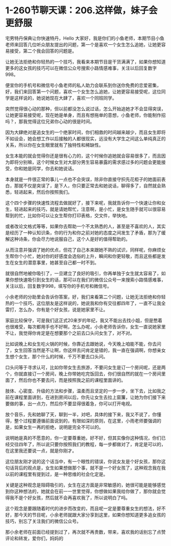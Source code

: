 # 1-260节聊天课：206.这样做，妹子会更舒服

宅男特丹保典让你快速特丹，Hello 大家好，我是你们的小鱼老师，本期节目小鱼老师来回答几位听众朋友提出的问题，第一个是喜欢一个女生怎么追她，让她更容易接受，第二个我会回答的问题是。

让她无法拒绝和你轻热的一个技巧，我看来本期节目是干货满满了，如果你想知道更多的这女孩的技巧可以在微信公众号搜索小路情感难事，关注以后回复数字998。

便宣你的手机号和微信号小鱼老师的私人助力会联系到你送你免费的恋爱密集，好，我们来回答第一个问题，喜欢一个女生怎么追她，让她更容易接受呢，这位同学是这样说的，她说她现在大肆了，喜欢一个同班同学。

突然觉得很心动的那种，但以前都没怎么说过话，怎么开始追她才不会显得突误，让她更容易接受呢，现在她是单身，而且有想拖单的意想，小鱼老师，你能制作招吗？，那我觉得这位兄弟你心动的很是时间。

因为大肆绝对是追女生的一个绝家时间，你们相救的时间越来越少，而且女生即将不如设会，她会想工作以后接触的人都很现实，远没有大学生之间这么单纯真正的关系，所以你在女生眼里就有了独特性和稀缺性。

女生本能的就会觉得你还是很有心力的，这个时候你追她就会容易很多了，而且因为即将分别嘛，这个时候女生对大部分男生容易暴露的需求感过多的问题会更能接受，你和她是同学，你去和她说话。

本身就是一件很正常的事儿一点也不会突误，除非你直接守抧先花柜子的她面前表白，那就不仅是突误了，是下人，你只要正常去和她说话，聊得多了，自然就会熟悉，轻进起来，然后你按照我们。

这个四个步骤的快速性流程去做就好了，接下来呢，我就告诉你一个快速让你和女生，轻进起来的技巧，就是请她帮忙，注意啊，是小忙，是女生随手就可以很容易帮到的忙，比如你可以让女生帮你打印表格，交文件，举快地。

或者改论文格式等等，如果你去帮助一个不太熟悉的人，甚至是不喜欢的人，其实是经历了一种认知识条，你的行为和你之前对她的态度之间发生了矛盾，那为了缓解这种诗条，你会尽力地说服自己，这个人是好的值得帮助的。

从而注意并强调了她的优点，但花了自己本来跟她不熟的试识，同样呢，你麻烦女生帮你个小忙，她对你的好感度会选俗的上升，瞬间和你更轻敬，而且这些都是发生在女生的潜意事里，她甚至自己都一时不到。

就很自然地被你吸引了，一旦建立了良好的吸引，你再单独于女生就太容易了，如果你想快速吸引到女生的话，那可以在我们的微信公众号一来搜索小路情感难事，关注以后，回复数字998，填写你的手机号和微信号。

小余老师的分助里会告诉你答案，好，我们来看第二个问题，让她无法拒绝和你轻热的一个技巧，这位朋友是这样说的，她说我和你有交往都四年了，一直不让我全雷打，怎么办，你有是个好女孩，说是她家里不让。

家庭比较保守，可是我们这正式20来岁的年纪，我又不能出去找小姐，但是憋着也很难受，每次都用手也不好啊，怎么办呢，小余老师告诉你，女生一直说她家里不让，我觉得你肯定是在想要那个之前去口头问女生了，对不对。

比如说晚上和女生吃火锅的时候，你靠近去跟她说，今天晚上咱能不能，你去问了，女生回答当然是不让啊，你这样去问肯定是错的，我一直在强调啊，你想亲女生想个女生，那个什么的时候，千万不要去口头问。

口头问等于寻求认可，比如你带女生去旅游，不要问女生是订一个房间呢，还是两个，你就直接订一个房间，晚上你带她吃完饭回去，你们很自然的就在一个房间里面了，然后你也不要去问，而是按照我之前的课程里面讲的。

肢体、心密度、升级的方法和步骤，温柔而且坚定的一步一步，坐下去，比如我之前在课程里面讲到，在进到房间以后，你先让女生去拉上窗簾，让她为你们接下来要做的事，出一点力，然后你不要显得很着急，你可以打开电视。

放个音乐，先和她聊了天，聊到一半，对吧，具体的接下来，我又不说了，你懂得，整个过程要遵循前面说到的，有限如深的原则，在这里，小雨老师要强调的是，如果女生一再的拒绝，说明是完全不可以的。

说明她是真的不愿意的，你一定要尊重她，好不好，但其实像你这种情况，你们已经交往四年了，所以说只要你按照我们的教程，每一步都做对了，肯定是可以的，在这里我还要说一点，就是你刚才。

这位朋友刚才说的这个话当中，有一个眼性的错误，你说女友是个好女孩，那你这句话背后的观点是，女生如果想做那个事，就不是一个好女孩了，这种观念我在我以前的课程里有提到过，是一种思维的社会化定是。

关键是这种观念是阻碍吸引的，女生在这方面是非常敏感的，她很可能是能够感觉到你这种想法的，她就会在前一一世里觉得，你想做如果我给你做了，那你就会觉得我不是个好女孩，然后就不会再喜欢我了，所以说明白了吗。

这个观念是要跟随着时代的进步而改变的，而且呢一定是要尊重女生的想法，好不好，那今天的节目呢，小余老师就跟大家分享到这里，如果你想知道更多追女孩的技巧，别忘了关注我们的微信公众号。

那小余老师在前面已经提到过了，再次就不再贵数，带来，喜欢我的话别忘了点赞评论和转发，爱你们，妈妈的